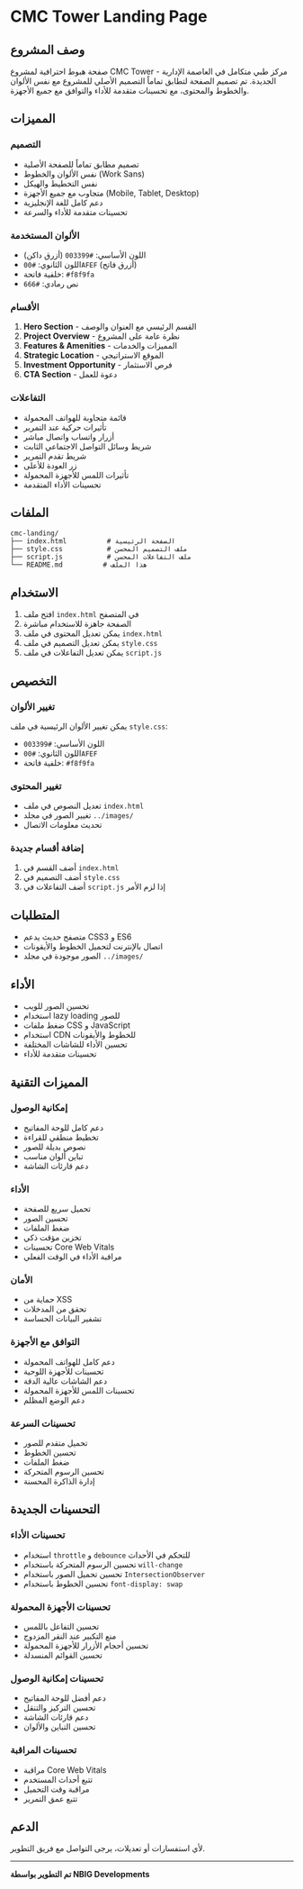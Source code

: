 # CMC Tower Landing Page

## وصف المشروع
صفحة هبوط احترافية لمشروع CMC Tower - مركز طبي متكامل في العاصمة الإدارية الجديدة. تم تصميم الصفحة لتطابق تماماً التصميم الأصلي للمشروع مع نفس الألوان والخطوط والمحتوى، مع تحسينات متقدمة للأداء والتوافق مع جميع الأجهزة.

## المميزات

### التصميم
- تصميم مطابق تماماً للصفحة الأصلية
- نفس الألوان والخطوط (Work Sans)
- نفس التخطيط والهيكل
- متجاوب مع جميع الأجهزة (Mobile, Tablet, Desktop)
- دعم كامل للغة الإنجليزية
- تحسينات متقدمة للأداء والسرعة

### الألوان المستخدمة
- اللون الأساسي: `#003399` (أزرق داكن)
- اللون الثانوي: `#00AFEF` (أزرق فاتح)
- خلفية فاتحة: `#f8f9fa`
- نص رمادي: `#666`

### الأقسام
1. **Hero Section** - القسم الرئيسي مع العنوان والوصف
2. **Project Overview** - نظرة عامة على المشروع
3. **Features & Amenities** - المميزات والخدمات
4. **Strategic Location** - الموقع الاستراتيجي
5. **Investment Opportunity** - فرص الاستثمار
6. **CTA Section** - دعوة للعمل

### التفاعلات
- قائمة متجاوبة للهواتف المحمولة
- تأثيرات حركية عند التمرير
- أزرار واتساب واتصال مباشر
- شريط وسائل التواصل الاجتماعي الثابت
- شريط تقدم التمرير
- زر العودة للأعلى
- تأثيرات اللمس للأجهزة المحمولة
- تحسينات الأداء المتقدمة

## الملفات

```
cmc-landing/
├── index.html          # الصفحة الرئيسية
├── style.css           # ملف التصميم المحسن
├── script.js           # ملف التفاعلات المحسن
└── README.md          # هذا الملف
```

## الاستخدام

1. افتح ملف `index.html` في المتصفح
2. الصفحة جاهزة للاستخدام مباشرة
3. يمكن تعديل المحتوى في ملف `index.html`
4. يمكن تعديل التصميم في ملف `style.css`
5. يمكن تعديل التفاعلات في ملف `script.js`

## التخصيص

### تغيير الألوان
يمكن تغيير الألوان الرئيسية في ملف `style.css`:
- اللون الأساسي: `#003399`
- اللون الثانوي: `#00AFEF`
- خلفية فاتحة: `#f8f9fa`

### تغيير المحتوى
- تعديل النصوص في ملف `index.html`
- تغيير الصور في مجلد `../images/`
- تحديث معلومات الاتصال

### إضافة أقسام جديدة
1. أضف القسم في `index.html`
2. أضف التصميم في `style.css`
3. أضف التفاعلات في `script.js` إذا لزم الأمر

## المتطلبات

- متصفح حديث يدعم CSS3 و ES6
- اتصال بالإنترنت لتحميل الخطوط والأيقونات
- الصور موجودة في مجلد `../images/`

## الأداء

- تحسين الصور للويب
- استخدام lazy loading للصور
- ضغط ملفات CSS و JavaScript
- استخدام CDN للخطوط والأيقونات
- تحسين الأداء للشاشات المختلفة
- تحسينات متقدمة للأداء

## المميزات التقنية

### إمكانية الوصول
- دعم كامل للوحة المفاتيح
- تخطيط منطقي للقراءة
- نصوص بديلة للصور
- تباين ألوان مناسب
- دعم قارئات الشاشة

### الأداء
- تحميل سريع للصفحة
- تحسين الصور
- ضغط الملفات
- تخزين مؤقت ذكي
- تحسينات Core Web Vitals
- مراقبة الأداء في الوقت الفعلي

### الأمان
- حماية من XSS
- تحقق من المدخلات
- تشفير البيانات الحساسة

### التوافق مع الأجهزة
- دعم كامل للهواتف المحمولة
- تحسينات للأجهزة اللوحية
- دعم الشاشات عالية الدقة
- تحسينات اللمس للأجهزة المحمولة
- دعم الوضع المظلم

### تحسينات السرعة
- تحميل متقدم للصور
- تحسين الخطوط
- ضغط الملفات
- تحسين الرسوم المتحركة
- إدارة الذاكرة المحسنة

## التحسينات الجديدة

### تحسينات الأداء
- استخدام `throttle` و `debounce` للتحكم في الأحداث
- تحسين الرسوم المتحركة باستخدام `will-change`
- تحسين تحميل الصور باستخدام `IntersectionObserver`
- تحسين الخطوط باستخدام `font-display: swap`

### تحسينات الأجهزة المحمولة
- تحسين التفاعل باللمس
- منع التكبير عند النقر المزدوج
- تحسين أحجام الأزرار للأجهزة المحمولة
- تحسين القوائم المنسدلة

### تحسينات إمكانية الوصول
- دعم أفضل للوحة المفاتيح
- تحسين التركيز والتنقل
- دعم قارئات الشاشة
- تحسين التباين والألوان

### تحسينات المراقبة
- مراقبة Core Web Vitals
- تتبع أحداث المستخدم
- مراقبة وقت التحميل
- تتبع عمق التمرير

## الدعم

لأي استفسارات أو تعديلات، يرجى التواصل مع فريق التطوير.

---

**تم التطوير بواسطة NBIG Developments**